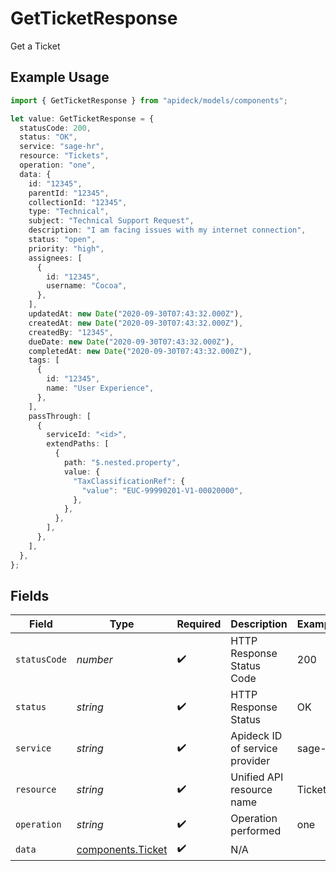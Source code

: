 # GetTicketResponse

Get a Ticket

## Example Usage

```typescript
import { GetTicketResponse } from "apideck/models/components";

let value: GetTicketResponse = {
  statusCode: 200,
  status: "OK",
  service: "sage-hr",
  resource: "Tickets",
  operation: "one",
  data: {
    id: "12345",
    parentId: "12345",
    collectionId: "12345",
    type: "Technical",
    subject: "Technical Support Request",
    description: "I am facing issues with my internet connection",
    status: "open",
    priority: "high",
    assignees: [
      {
        id: "12345",
        username: "Cocoa",
      },
    ],
    updatedAt: new Date("2020-09-30T07:43:32.000Z"),
    createdAt: new Date("2020-09-30T07:43:32.000Z"),
    createdBy: "12345",
    dueDate: new Date("2020-09-30T07:43:32.000Z"),
    completedAt: new Date("2020-09-30T07:43:32.000Z"),
    tags: [
      {
        id: "12345",
        name: "User Experience",
      },
    ],
    passThrough: [
      {
        serviceId: "<id>",
        extendPaths: [
          {
            path: "$.nested.property",
            value: {
              "TaxClassificationRef": {
                "value": "EUC-99990201-V1-00020000",
              },
            },
          },
        ],
      },
    ],
  },
};
```

## Fields

| Field                                                  | Type                                                   | Required                                               | Description                                            | Example                                                |
| ------------------------------------------------------ | ------------------------------------------------------ | ------------------------------------------------------ | ------------------------------------------------------ | ------------------------------------------------------ |
| `statusCode`                                           | *number*                                               | :heavy_check_mark:                                     | HTTP Response Status Code                              | 200                                                    |
| `status`                                               | *string*                                               | :heavy_check_mark:                                     | HTTP Response Status                                   | OK                                                     |
| `service`                                              | *string*                                               | :heavy_check_mark:                                     | Apideck ID of service provider                         | sage-hr                                                |
| `resource`                                             | *string*                                               | :heavy_check_mark:                                     | Unified API resource name                              | Tickets                                                |
| `operation`                                            | *string*                                               | :heavy_check_mark:                                     | Operation performed                                    | one                                                    |
| `data`                                                 | [components.Ticket](../../models/components/ticket.md) | :heavy_check_mark:                                     | N/A                                                    |                                                        |